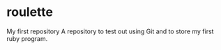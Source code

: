 # roulette
My first repository
A repository to test out using Git and to store my first ruby program.
